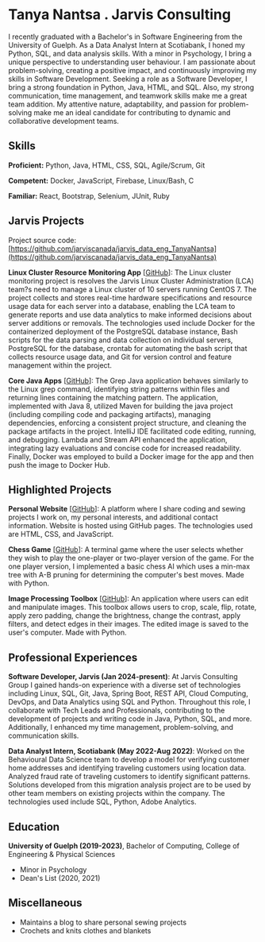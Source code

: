 # Tanya Nantsa . Jarvis Consulting

I recently graduated with a Bachelor's in Software Engineering from the University of Guelph. As a Data Analyst Intern at Scotiabank, I honed my Python, SQL, and data analysis skills. With a minor in Psychology, I bring a unique perspective to understanding user behaviour. I am passionate about problem-solving, creating a positive impact, and continuously improving my skills in Software Development. Seeking a role as a Software Developer, I bring a strong foundation in Python, Java, HTML, and SQL. Also, my strong communication, time management, and teamwork skills make me a great team addition. My attentive nature, adaptability, and passion for problem-solving make me an ideal candidate for contributing to dynamic and collaborative development teams.

## Skills

**Proficient:** Python, Java, HTML, CSS, SQL, Agile/Scrum, Git

**Competent:** Docker, JavaScript, Firebase, Linux/Bash, C

**Familiar:** React, Bootstrap, Selenium, JUnit, Ruby

## Jarvis Projects

Project source code: [https://github.com/jarviscanada/jarvis_data_eng_TanyaNantsa](https://github.com/jarviscanada/jarvis_data_eng_TanyaNantsa)


**Linux Cluster Resource Monitoring App** [[GitHub](https://github.com/jarviscanada/jarvis_data_eng_TanyaNantsa/tree/master/linux_sql)]: The Linux cluster monitoring project is resolves the Jarvis Linux Cluster Administration (LCA) team?s need to manage a Linux cluster of 10 servers running CentOS 7. The project collects and stores real-time hardware specifications and resource usage data for each server into a database, enabling the LCA team to generate reports and use data analytics to make informed decisions about server additions or removals. The technologies used include Docker for the containerized deployment of the PostgreSQL database instance, Bash scripts for the data parsing and data collection on individual servers, PostgreSQL for the database, crontab for automating the bash script that collects resource usage data, and Git for version control and feature management within the project.

**Core Java Apps** [[GitHub](https://github.com/jarviscanada/jarvis_data_eng_TanyaNantsa/tree/master/core_java)]: The Grep Java application behaves similarly to the Linux grep command, identifying string patterns within files and returning lines containing the matching pattern. The application, implemented with Java 8, utilized Maven for building the java project (including compiling code and packaging artifacts), managing dependencies, enforcing a consistent project structure, and cleaning the package artifacts in the project. IntelliJ IDE facilitated code editing, running, and debugging. Lambda and Stream API enhanced the application, integrating lazy evaluations and concise code for increased readability. Finally, Docker was employed to build a Docker image for the app and then push the image to Docker Hub.


## Highlighted Projects
**Personal Website** [[GitHub](https://github.com/tanya-nantsa/tanya-nantsa.github.io)]: A platform where I share coding and sewing projects I work on, my personal interests, and additional contact information. Website is hosted using GitHub pages. The technologies used are HTML, CSS, and JavaScript.

**Chess Game** [[GitHub](https://github.com/tanya-nantsa/ChessGame)]: A terminal game where the user selects whether they wish to play the one-player or two-player version of the game. For the one player version, I implemented a basic chess AI which uses a min-max tree with A-B pruning for determining the computer's best moves. Made with Python.

**Image Processing Toolbox** [[GitHub](https://github.com/tanya-nantsa/ImageProcessingToolbox)]: An application where users can edit and manipulate images. This toolbox allows users to crop, scale, flip, rotate, apply zero padding, change the brightness, change the contrast, apply filters, and detect edges in their images. The edited image is saved to the user's computer. Made with Python.


## Professional Experiences

**Software Developer, Jarvis (Jan 2024-present)**: At Jarvis Consulting Group I gained hands-on experience with a diverse set of technologies including Linux, SQL, Git, Java, Spring Boot, REST API, Cloud Computing, DevOps, and Data Analytics using SQL and Python. Throughout this role, I collaborate with Tech Leads and Professionals, contributing to the development of projects and writing code in Java, Python, SQL, and more. Additionally, I enhanced my time management, problem-solving, and communication skills.

**Data Analyst Intern, Scotiabank (May 2022-Aug 2022)**: Worked on the Behavioural Data Science team to develop a model for verifying customer home addresses and identifying traveling customers using location data. Analyzed fraud rate of traveling customers to identify significant patterns. Solutions developed from this migration analysis project are to be used by other team members on existing projects within the company. The technologies used include SQL, Python, Adobe Analytics.


## Education
**University of Guelph (2019-2023)**, Bachelor of Computing, College of Engineering & Physical Sciences
- Minor in Psychology
- Dean's List (2020, 2021)


## Miscellaneous
- Maintains a blog to share personal sewing projects
- Crochets and knits clothes and blankets